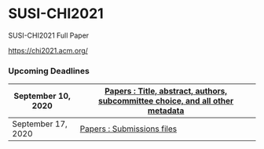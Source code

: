 # SUSI-CHI2021
SUSI-CHI2021 Full Paper

https://chi2021.acm.org/

### Upcoming Deadlines

| September 10, 2020 | [Papers : Title, abstract, authors, subcommittee choice, and all other metadata](https://chi2021.acm.org/for-authors/presenting/papers) |
| ------------------ | ------------------------------------------------------------ |
| September 17, 2020 | [Papers : Submissions files](https://chi2021.acm.org/for-authors/presenting/papers) |